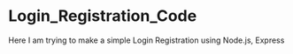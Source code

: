 # Login_Registration_Code
Here I am trying to make a simple Login Registration using Node.js, Express
